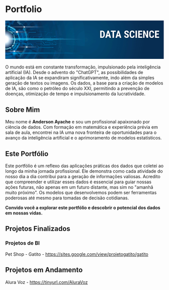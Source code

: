 # Portfolio

![Screenshot](image.png)


O mundo está em constante transformação, impulsionado pela inteligência artificial (IA). Desde o advento do "ChatGPT", as possibilidades de aplicação da IA se expandiram significativamente, indo além da simples geração de textos ou imagens. Os dados, a base para a criação de modelos de IA, são como o petróleo do século XXI, permitindo a prevenção de doenças, otimização de tempo e impulsionamento da lucratividade.

## Sobre Mim

Meu nome é **Anderson Ayache** e sou um profissional apaixonado por ciência de dados. Com formação em matemática e experiência prévia em sala de aula, encontrei na IA uma nova fronteira de oportunidades para o avanço da inteligência artificial e o aprimoramento de modelos estatísticos.

## Este Portfólio

Este portfólio é um reflexo das aplicações práticas dos dados que coletei ao longo da minha jornada profissional. Ele demonstra como cada atividade do nosso dia a dia contribui para a geração de informações valiosas. Acredito que compreender e utilizar esses dados é essencial para guiar nossas ações futuras, não apenas em um futuro distante, mas sim no "amanhã muito próximo". Os modelos que desenvolvemos podem ser ferramentas poderosas até mesmo para tomadas de decisão cotidianas.

**Convido você a explorar este portfólio e descobrir o potencial dos dados em nossas vidas.**


## Projetos Finalizados
### Projetos de BI
Pet Shop - Gatito - https://sites.google.com/view/projetogatito/gatito

## Projetos em Andamento
Alura Voz - https://tinyurl.com/AluraVoz

